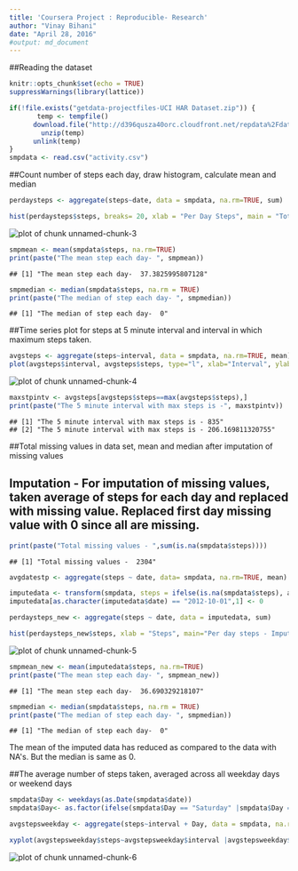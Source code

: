 ```yaml
---
title: 'Coursera Project : Reproducible- Research'
author: "Vinay Bihani"
date: "April 28, 2016"
#output: md_document
---
```

##Reading the dataset 


```r
knitr::opts_chunk$set(echo = TRUE)
suppressWarnings(library(lattice))
```


```r
if(!file.exists("getdata-projectfiles-UCI HAR Dataset.zip")) {
       temp <- tempfile()
      download.file("http://d396qusza40orc.cloudfront.net/repdata%2Fdata%2Factivity.zip",temp)
        unzip(temp)
      unlink(temp)
}
smpdata <- read.csv("activity.csv")
```

##Count number of steps each day, draw histogram, calculate mean and median

```r
perdaysteps <- aggregate(steps~date, data = smpdata, na.rm=TRUE, sum)

hist(perdaysteps$steps, breaks= 20, xlab = "Per Day Steps", main = "Total Steps per day")
```

![plot of chunk unnamed-chunk-3](figure/unnamed-chunk-3-1.png)

```r
smpmean <- mean(smpdata$steps, na.rm=TRUE)
print(paste("The mean step each day- ", smpmean))
```

```
## [1] "The mean step each day-  37.3825995807128"
```

```r
smpmedian <- median(smpdata$steps, na.rm = TRUE)
print(paste("The median of step each day- ", smpmedian))
```

```
## [1] "The median of step each day-  0"
```

##Time series plot for steps at 5 minute interval and interval in which maximum steps taken.

```r
avgsteps <- aggregate(steps~interval, data = smpdata, na.rm=TRUE, mean)
plot(avgsteps$interval, avgsteps$steps, type="l", xlab="Interval", ylab = "Steps", main="Average steps in 5 minutes interval")
```

![plot of chunk unnamed-chunk-4](figure/unnamed-chunk-4-1.png)

```r
maxstpintv <- avgsteps[avgsteps$steps==max(avgsteps$steps),]
print(paste("The 5 minute interval with max steps is -", maxstpintv))
```

```
## [1] "The 5 minute interval with max steps is - 835"             
## [2] "The 5 minute interval with max steps is - 206.169811320755"
```

##Total missing values in data set, mean and median after imputation of missing values

## Imputation - For imputation of missing values, taken average of steps for each day and replaced with missing value. Replaced first day missing value with 0 since all are missing.

```r
print(paste("Total missing values - ",sum(is.na(smpdata$steps))))
```

```
## [1] "Total missing values -  2304"
```

```r
avgdatestp <- aggregate(steps ~ date, data= smpdata, na.rm=TRUE, mean)

imputedata <- transform(smpdata, steps = ifelse(is.na(smpdata$steps), avgdatestp$steps[match(smpdata$date, avgdatestp$date)], smpdata$steps))
imputedata[as.character(imputedata$date) == "2012-10-01",1] <- 0

perdaysteps_new <- aggregate(steps ~ date, data = imputedata, sum)

hist(perdaysteps_new$steps, xlab = "Steps", main="Per day steps - Imputed")
```

![plot of chunk unnamed-chunk-5](figure/unnamed-chunk-5-1.png)

```r
smpmean_new <- mean(imputedata$steps, na.rm=TRUE)
print(paste("The mean step each day- ", smpmean_new))
```

```
## [1] "The mean step each day-  36.690329218107"
```

```r
smpmedian <- median(smpdata$steps, na.rm = TRUE)
print(paste("The median of step each day- ", smpmedian))
```

```
## [1] "The median of step each day-  0"
```

The mean of the imputed data has reduced as compared to the data with NA's. But the median is same as 0. 

##The average number of steps taken, averaged across all weekday days or weekend days 


```r
smpdata$Day <- weekdays(as.Date(smpdata$date))
smpdata$Day<- as.factor(ifelse(smpdata$Day == "Saturday" |smpdata$Day == "Sunday", "weekend", "weekday"))

avgstepsweekday <- aggregate(steps~interval + Day, data = smpdata, na.rm=TRUE, mean)

xyplot(avgstepsweekday$steps~avgstepsweekday$interval |avgstepsweekday$Day , layout=c(1,2), type="l", xlab="Interval", ylab ="Number of Steps", main="Average steps in interval" )
```

![plot of chunk unnamed-chunk-6](figure/unnamed-chunk-6-1.png)
